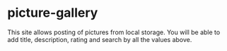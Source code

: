 # picture-gallery

This site allows posting of pictures from local storage. You will be able to add title, description, rating and search by all the values above.